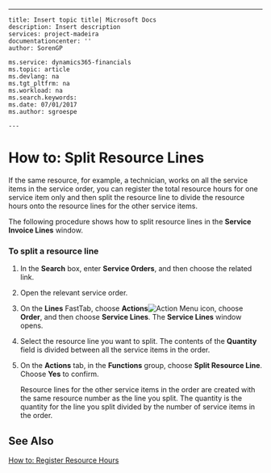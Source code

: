 ---
    title: Insert topic title| Microsoft Docs
    description: Insert description
    services: project-madeira
    documentationcenter: ''
    author: SorenGP

    ms.service: dynamics365-financials
    ms.topic: article
    ms.devlang: na
    ms.tgt_pltfrm: na
    ms.workload: na
    ms.search.keywords:
    ms.date: 07/01/2017
    ms.author: sgroespe

    ---
# How to: Split Resource Lines
If the same resource, for example, a technician, works on all the service items in the service order, you can register the total resource hours for one service item only and then split the resource line to divide the resource hours onto the resource lines for the other service items.  
  
 The following procedure shows how to split resource lines in the **Service Invoice Lines** window.  
  
### To split a resource line  
  
1.  In the **Search** box, enter **Service Orders**, and then choose the related link.  
  
2.  Open the relevant service order.  
  
3.  On the **Lines** FastTab, choose **Actions**![Action Menu icon](../media/actionmenuicon.png "actionMenuIcon"), choose **Order**, and then choose **Service Lines**. The **Service Lines** window opens.  
  
4.  Select the resource line you want to split. The contents of the **Quantity** field is divided between all the service items in the order.  
  
5.  On the **Actions** tab, in the **Functions** group, choose **Split Resource Line**. Choose **Yes** to confirm.  
  
     Resource lines for the other service items in the order are created with the same resource number as the line you split. The quantity is the quantity for the line you split divided by the number of service items in the order.  
  
## See Also  
 [How to: Register Resource Hours](../how-to-register-resource-hours.md)